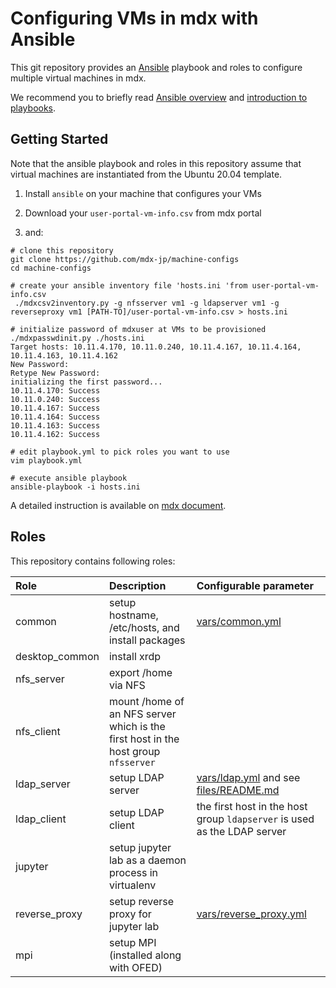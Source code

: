 
# Configuring VMs in mdx with Ansible

This git repository provides an [Ansible](https://www.ansible.com/)
playbook and roles to configure multiple virtual machines in mdx.

We recommend you to briefly read [Ansible overview](https://www.ansible.com/overview/how-ansible-works) and [introduction to playbooks](https://docs.ansible.com/ansible/latest/user_guide/playbooks_intro.html).

## Getting Started

Note that the ansible playbook and roles in this repository assume
that virtual machines are instantiated from the Ubuntu 20.04 template.

1. Install `ansible` on your machine that configures your VMs

2. Download your `user-portal-vm-info.csv` from mdx portal

3. and:

```shell-session
# clone this repository
git clone https://github.com/mdx-jp/machine-configs
cd machine-configs

# create your ansible inventory file 'hosts.ini 'from user-portal-vm-info.csv
 ./mdxcsv2inventory.py -g nfsserver vm1 -g ldapserver vm1 -g reverseproxy vm1 [PATH-TO]/user-portal-vm-info.csv > hosts.ini
 
# initialize password of mdxuser at VMs to be provisioned
./mdxpasswdinit.py ./hosts.ini
Target hosts: 10.11.4.170, 10.11.0.240, 10.11.4.167, 10.11.4.164, 10.11.4.163, 10.11.4.162
New Password: 
Retype New Password: 
initializing the first password...
10.11.4.170: Success
10.11.0.240: Success
10.11.4.167: Success
10.11.4.164: Success
10.11.4.163: Success
10.11.4.162: Success

# edit playbook.yml to pick roles you want to use
vim playbook.yml

# execute ansible playbook
ansible-playbook -i hosts.ini
```

A detailed instruction is available on [mdx document](https://docs.mdx.jp/ja/).


## Roles

This repository contains following roles:

| Role          | Description | Configurable parameter | 
|:--------------|:------------|:-----------------------|
| common | setup hostname, /etc/hosts, and install packages | [vars/common.yml](vars/common.yml) |
| desktop_common | install xrdp | |
| nfs_server | export /home via NFS | |
| nfs_client | mount /home of an NFS server which is the first host in the host group `nfsserver` | |
| ldap_server | setup LDAP server | [vars/ldap.yml](vars/ldap.yml) and see [files/README.md](files/README.md) | 
| ldap_client | setup LDAP client | the first host in the host group `ldapserver` is used as the LDAP server |
| jupyter | setup jupyter lab as a daemon process in virtualenv | |
| reverse_proxy | setup reverse proxy for jupyter lab | [vars/reverse_proxy.yml](vars/reverse_proxy.yml) |
| mpi | setup MPI (installed along with OFED) | |


